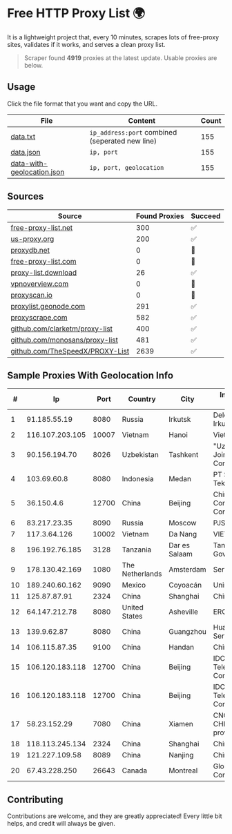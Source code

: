 
# Free HTTP Proxy List 🌍

It is a lightweight project that, every 10 minutes, scrapes lots of free-proxy sites, validates if it works, and serves a clean proxy list.


> Scraper found **4919** proxies at the latest update. Usable proxies are below.

## Usage

Click the file format that you want and copy the URL.


|File|Content|Count|
|----|-------|-----|
|[data.txt](https://raw.githubusercontent.com/themiralay/Proxy-List-World/master/data.txt)|`ip_address:port` combined (seperated new line)|155|
|[data.json](https://raw.githubusercontent.com/themiralay/Proxy-List-World/master/data.json)|`ip, port`|155|
|[data-with-geolocation.json](https://raw.githubusercontent.com/themiralay/Proxy-List-World/master/data-with-geolocation.json)|`ip, port, geolocation`|155|

## Sources

|Source|Found Proxies|Succeed|
|------|-------------|-------|
|[free-proxy-list.net](https://free-proxy-list.net)|300|✅|
|[us-proxy.org](https://www.us-proxy.org)|200|✅|
|[proxydb.net](http://proxydb.net)|0|🚫|
|[free-proxy-list.com](https://free-proxy-list.com/?page=&port=&type%5B%5D=http&type%5B%5D=https&up_time=0&search=Search)|0|🚫|
|[proxy-list.download](https://www.proxy-list.download/HTTP)|26|✅|
|[vpnoverview.com](https://vpnoverview.com/privacy/anonymous-browsing/free-proxy-servers)|0|🚫|
|[proxyscan.io](https://www.proxyscan.io)|0|🚫|
|[proxylist.geonode.com](https://proxylist.geonode.com/api/proxy-list?limit=300&page=1&sort_by=lastChecked&sort_type=desc&protocols=http,https)|291|✅|
|[proxyscrape.com](https://api.proxyscrape.com/v2/?request=displayproxies&protocol=http&timeout=10000&country=all&ssl=all&anonymity=all)|582|✅|
|[github.com/clarketm/proxy-list](https://raw.githubusercontent.com/clarketm/proxy-list/master/proxy-list-raw.txt)|400|✅|
|[github.com/monosans/proxy-list](https://raw.githubusercontent.com/monosans/proxy-list/main/proxies/http.txt)|481|✅|
|[github.com/TheSpeedX/PROXY-List](https://raw.githubusercontent.com/TheSpeedX/PROXY-List/master/http.txt)|2639|✅|


## Sample Proxies With Geolocation Info

|#|Ip|Port|Country|City|Internet Service Provider|
|-|--|----|-------|----|-------------------------|
|1|91.185.55.19|8080|Russia|Irkutsk|Delovaya Set' - Irkutsk|
|2|116.107.203.105|10007|Vietnam|Hanoi|Viettel Corporation|
|3|90.156.194.70|8026|Uzbekistan|Tashkent|"Uzbektelekom" Joint Stock Company|
|4|103.69.60.8|8080|Indonesia|Medan|PT Sukha Karya Teknologi|
|5|36.150.4.6|12700|China|Beijing|China Mobile Communications Corporation|
|6|83.217.23.35|8090|Russia|Moscow|PJSC Rostelecom|
|7|117.3.64.126|10002|Vietnam|Da Nang|VIETTEL|
|8|196.192.76.185|3128|Tanzania|Dar es Salaam|Tanzania e-Government Agency|
|9|178.130.42.169|1080|The Netherlands|Amsterdam|Servers Tech Fzco|
|10|189.240.60.162|9090|Mexico|Coyoacán|Uninet S.A. de C.V.|
|11|125.87.87.91|2324|China|Shanghai|China Telecom|
|12|64.147.212.78|8080|United States|Asheville|ERC Broadband|
|13|139.9.62.87|8080|China|Guangzhou|Huawei Cloud Service data center|
|14|106.115.87.35|9100|China|Handan|Chinanet|
|15|106.120.183.118|12700|China|Beijing|IDC, China Telecommunications Corporation|
|16|106.120.183.118|12700|China|Beijing|IDC, China Telecommunications Corporation|
|17|58.23.152.29|7080|China|Xiamen|CNCGroup CHINA169 FuJian province network|
|18|118.113.245.134|2324|China|Shanghai|Chinanet|
|19|121.227.109.58|8089|China|Nanjing|China Telecom|
|20|67.43.228.250|26643|Canada|Montreal|GloboTech Communications|



## Contributing

Contributions are welcome, and they are greatly appreciated! Every
little bit helps, and credit will always be given.

